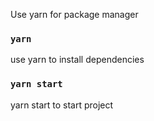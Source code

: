 Use yarn for package manager

### `yarn`
use yarn to install dependencies
### `yarn start`
yarn start to start project 
